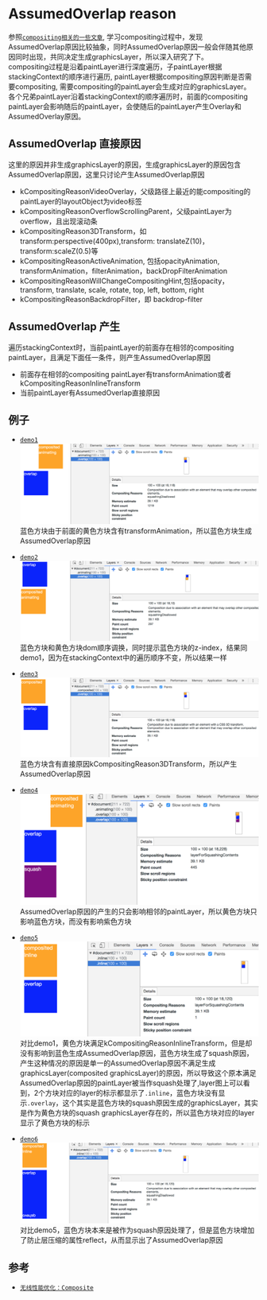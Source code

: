 # AssumedOverlap reason
参照[`compositing相关的一些文章`](http://taobaofed.org/blog/2016/04/25/performance-composite/), 学习compositing过程中，发现AssumedOverlap原因比较抽象，同时AssumedOverlap原因一般会伴随其他原因同时出现，共同决定生成graphicsLayer，所以深入研究了下。   
compositing过程是沿着paintLayer进行深度遍历，子paintLayer根据stackingContext的顺序进行遍历, paintLayer根据compositing原因判断是否需要compositing, 需要compositing的paintLayer会生成对应的graphicsLayer。   
各个兄弟paintLayer沿着stackingContext的顺序遍历时，前面的compositing paintLayer会影响随后的paintLayer，会使随后的paintLayer产生Overlay和AssumedOverlay原因。   

## AssumedOverlap 直接原因
这里的原因并非生成graphicsLayer的原因，生成graphicsLayer的原因包含AssumedOverlap原因，这里只讨论产生AssumedOverlap原因
* kCompositingReasonVideoOverlay，父级路径上最近的能compositing的paintLayer的layoutObject为video标签
* kCompositingReasonOverflowScrollingParent，父级paintLayer为overflow，且出现滚动条
* kCompositingReason3DTransform，如transform:perspective(400px),transform: translateZ(10)，transform:scaleZ(0.5)等
* kCompositingReasonActiveAnimation, 包括opacityAnimation, transformAnimation，filterAnimation，backDropFilterAnimation
* kCompositingReasonWillChangeCompositingHint,包括opacity，transform, translate, scale, rotate, top, left, bottom, right
* kCompositingReasonBackdropFilter，即 backdrop-filter

## AssumedOverlap 产生
遍历stackingContext时，当前paintLayer的前面存在相邻的compositing paintLayer，且满足下面任一条件，则产生AssumedOverlap原因
* 前面存在相邻的compositing paintLayer有transformAnimation或者kCompositingReasonInlineTransform
* 当前paintLayer有AssumedOverlap直接原因

## 例子
* [`demo1`](https://codepen.io/yoution/pen/paOQpd)
![demo1](./images/demo1.png)
蓝色方块由于前面的黄色方块含有transformAnimation，所以蓝色方块生成AssumedOverlap原因   

* [`demo2`](https://codepen.io/yoution/pen/paOQxa)
![demo2](./images/demo2.png)
蓝色方块和黄色方块dom顺序调换，同时提示蓝色方块的z-index，结果同demo1，因为在stackingContext中的遍历顺序不变，所以结果一样   

* [`demo3`](https://codepen.io/yoution/pen/bLxQPr)
![demo3](./images/demo3.png)
蓝色方块含有直接原因kCompositingReason3DTransform，所以产生AssumedOverlap原因   

* [`demo4`](https://codepen.io/yoution/pen/paOqjZ)
![demo4](./images/demo4.png)
AssumedOverlap原因的产生的只会影响相邻的paintLayer，所以黄色方块只影响蓝色方块，而没有影响紫色方块   

* [`demo5`](https://codepen.io/yoution/pen/QQVzxJ)
![demo5](./images/demo5.png)
对比demo1，黄色方块满足kCompositingReasonInlineTransform，但是却没有影响到蓝色生成AssumedOverlap原因，蓝色方块生成了squash原因，产生这种情况的原因是单一的AssumedOverlap原因不满足生成graphicsLayer(composited graphicsLayer)的原因，所以导致这个原本满足AssumedOverlap原因的paintLayer被当作squash处理了,layer图上可以看到，2个方块对应的layer的标示都显示了`.inline`，蓝色方块没有显示`.overlay`，这个其实是蓝色方块的squash原因生成的graphicsLayer，其实是作为黄色方块的squash graphicsLayer存在的，所以蓝色方块对应的layer显示了黄色方块的标示


* [`demo6`](https://codepen.io/yoution/pen/qxMgOm)
![demo6](./images/demo6.png)
对比demo5，蓝色方块本来是被作为squash原因处理了，但是蓝色方块增加了防止层压缩的属性reflect，从而显示出了AssumedOverlap原因


## 参考
* [`无线性能优化：Composite`](http://taobaofed.org/blog/2016/04/25/performance-composite/)
